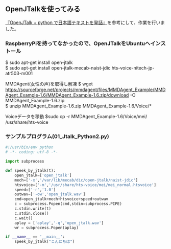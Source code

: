## OpenJTalkを使ってみる
[『OpenJTalk + python で日本語テキストを発話』](http://qiita.com/kkoba84/items/b828229c374a249965a9)を参考にして、作業を行いました。

### RaspberryPiを持ってなかったので、OpenJTalkをUbuntuへインストール
$ sudo apt-get install open-jtalk  
$ sudo apt-get install open-jtalk-mecab-naist-jdic hts-voice-nitech-jp-atr503-m001

MMDAgent(女性の声)を取得し解凍
$ wget https://sourceforge.net/projects/mmdagent/files/MMDAgent_Example/MMDAgent_Example-1.6/MMDAgent_Example-1.6.zip/download -O MMDAgent_Example-1.6.zip  
$ unzip MMDAgent_Example-1.6.zip MMDAgent_Example-1.6/Voice/*

Voiceデータを移動
$sudo cp -r MMDAgent_Example-1.6/Voice/mei/ /usr/share/hts-voice

### サンプルプログラム(01_Jtalk_Python2.py)
```Python
#!/usr/bin/env python
# -*- coding: utf-8 -*-

import subprocess

def speek_by_jtalk(t):
    open_jtalk=['open_jtalk']
    mech=['-x','/var/lib/mecab/dic/open-jtalk/naist-jdic']
    htsvoice=['-m','/usr/share/hts-voice/mei/mei_normal.htsvoice']
    speed=['-r','1.0']
    outwav=['-ow','open_jtalk.wav']
    cmd=open_jtalk+mech+htsvoice+speed+outwav
    c = subprocess.Popen(cmd,stdin=subprocess.PIPE)
    c.stdin.write(t)
    c.stdin.close()
    c.wait()
    aplay = ['aplay','-q','open_jtalk.wav']
    wr = subprocess.Popen(aplay)

if __name__ == '__main__':
    speek_by_jtalk("こんにちは")
```
